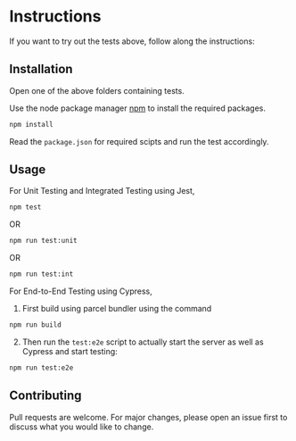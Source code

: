# Instructions

If you want to try out the tests above,  follow along the instructions:

## Installation

Open one of the above folders containing tests.

Use the node package manager [npm](https://www.npmjs.com/) to install the required packages.

```bash
npm install
```
Read the `package.json` for required scipts and run the test accordingly.

## Usage

For Unit Testing and Integrated Testing using Jest,
```bash
npm test
```
OR
```bash
npm run test:unit
```
OR
```bash
npm run test:int
```


For End-to-End Testing using Cypress,

1. First build using parcel bundler using the command
```bash
npm run build
```
2. Then run the `test:e2e` script to actually start the server as well as Cypress and start testing:
```bash
npm run test:e2e
```

## Contributing

Pull requests are welcome. For major changes, please open an issue first
to discuss what you would like to change.
